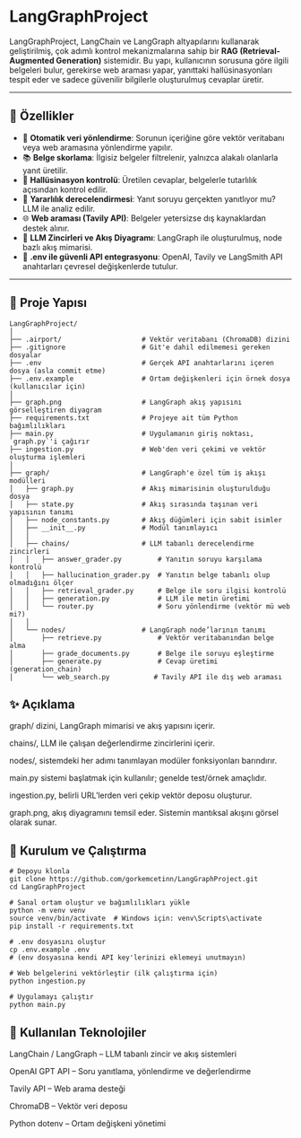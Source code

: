 # LangGraphProject

LangGraphProject, LangChain ve LangGraph altyapılarını kullanarak geliştirilmiş, çok adımlı kontrol mekanizmalarına sahip bir **RAG (Retrieval-Augmented Generation)** sistemidir. Bu yapı, kullanıcının sorusuna göre ilgili belgeleri bulur, gerekirse web araması yapar, yanıttaki hallüsinasyonları tespit eder ve sadece güvenilir bilgilerle oluşturulmuş cevaplar üretir.

---

## 🚀 Özellikler

- 🔎 **Otomatik veri yönlendirme**: Sorunun içeriğine göre vektör veritabanı veya web aramasına yönlendirme yapılır.
- 📚 **Belge skorlama**: İlgisiz belgeler filtrelenir, yalnızca alakalı olanlarla yanıt üretilir.
- 🧠 **Hallüsinasyon kontrolü**: Üretilen cevaplar, belgelerle tutarlılık açısından kontrol edilir.
- 💬 **Yararlılık derecelendirmesi**: Yanıt soruyu gerçekten yanıtlıyor mu? LLM ile analiz edilir.
- 🌐 **Web araması (Tavily API)**: Belgeler yetersizse dış kaynaklardan destek alınır.
- 🧰 **LLM Zincirleri ve Akış Diyagramı**: LangGraph ile oluşturulmuş, node bazlı akış mimarisi.
- 🔐 **.env ile güvenli API entegrasyonu**: OpenAI, Tavily ve LangSmith API anahtarları çevresel değişkenlerde tutulur.

---

## 📂 Proje Yapısı

```text
LangGraphProject/
│
├── .airport/                    # Vektör veritabanı (ChromaDB) dizini
├── .gitignore                   # Git'e dahil edilmemesi gereken dosyalar
├── .env                         # Gerçek API anahtarlarını içeren dosya (asla commit etme)
├── .env.example                 # Ortam değişkenleri için örnek dosya (kullanıcılar için)
│
├── graph.png                    # LangGraph akış yapısını görselleştiren diyagram
├── requirements.txt             # Projeye ait tüm Python bağımlılıkları
├── main.py                      # Uygulamanın giriş noktası, `graph.py`'i çağırır
├── ingestion.py                 # Web'den veri çekimi ve vektör oluşturma işlemleri
│
├── graph/                       # LangGraph'e özel tüm iş akışı modülleri
│   ├── graph.py                 # Akış mimarisinin oluşturulduğu dosya
│   ├── state.py                 # Akış sırasında taşınan veri yapısının tanımı
│   ├── node_constants.py        # Akış düğümleri için sabit isimler
│   ├── __init__.py              # Modül tanımlayıcı
│   │
│   ├── chains/                  # LLM tabanlı derecelendirme zincirleri
│   │   ├── answer_grader.py         # Yanıtın soruyu karşılama kontrolü
│   │   ├── hallucination_grader.py  # Yanıtın belge tabanlı olup olmadığını ölçer
│   │   ├── retrieval_grader.py      # Belge ile soru ilgisi kontrolü
│   │   ├── generation.py            # LLM ile metin üretimi
│   │   └── router.py                # Soru yönlendirme (vektör mü web mi?)
│   │
│   └── nodes/                   # LangGraph node’larının tanımı
│       ├── retrieve.py              # Vektör veritabanından belge alma
│       ├── grade_documents.py       # Belge ile soruyu eşleştirme
│       ├── generate.py              # Cevap üretimi (generation_chain)
│       └── web_search.py           # Tavily API ile dış web araması
```

## ✨ Açıklama

graph/ dizini, LangGraph mimarisi ve akış yapısını içerir.

chains/, LLM ile çalışan değerlendirme zincirlerini içerir.

nodes/, sistemdeki her adımı tanımlayan modüler fonksiyonları barındırır.

main.py sistemi başlatmak için kullanılır; genelde test/örnek amaçlıdır.

ingestion.py, belirli URL’lerden veri çekip vektör deposu oluşturur.

graph.png, akış diyagramını temsil eder. Sistemin mantıksal akışını görsel olarak sunar.



## 🧪 Kurulum ve Çalıştırma

```code
# Depoyu klonla
git clone https://github.com/gorkemcetinn/LangGraphProject.git
cd LangGraphProject

# Sanal ortam oluştur ve bağımlılıkları yükle
python -m venv venv
source venv/bin/activate  # Windows için: venv\Scripts\activate
pip install -r requirements.txt

# .env dosyasını oluştur
cp .env.example .env
# (env dosyasına kendi API key'lerinizi eklemeyi unutmayın)

# Web belgelerini vektörleştir (ilk çalıştırma için)
python ingestion.py

# Uygulamayı çalıştır
python main.py
```


## 🧠 Kullanılan Teknolojiler
LangChain / LangGraph – LLM tabanlı zincir ve akış sistemleri

OpenAI GPT API – Soru yanıtlama, yönlendirme ve değerlendirme

Tavily API – Web arama desteği

ChromaDB – Vektör veri deposu

Python dotenv – Ortam değişkeni yönetimi
